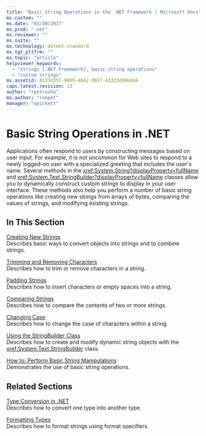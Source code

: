 ```yaml
---
title: "Basic String Operations in the .NET Framework | Microsoft Docs"
ms.custom: ""
ms.date: "03/30/2017"
ms.prod: ".net"
ms.reviewer: ""
ms.suite: ""
ms.technology: dotnet-standard
ms.tgt_pltfrm: ""
ms.topic: "article"
helpviewer_keywords: 
  - "strings [.NET Framework], basic string operations"
  - "custom strings"
ms.assetid: 8133d357-90b5-4b62-9927-43323d99b6b6
caps.latest.revision: 13
author: "rpetrusha"
ms.author: "ronpet"
manager: "wpickett"
---
```

# Basic String Operations in .NET
Applications often respond to users by constructing messages based on user input. For example, it is not uncommon for Web sites to respond to a newly logged-on user with a specialized greeting that includes the user's name. Several methods in the <xref:System.String?displayProperty=fullName> and <xref:System.Text.StringBuilder?displayProperty=fullName> classes allow you to dynamically construct custom strings to display in your user interface. These methods also help you perform a number of basic string operations like creating new strings from arrays of bytes, comparing the values of strings, and modifying existing strings.  
  
## In This Section  
 [Creating New Strings](../../../docs/standard/base-types/creating-new.md)  
 Describes basic ways to convert objects into strings and to combine strings.  
  
 [Trimming and Removing Characters](../../../docs/standard/base-types/trimming.md)  
 Describes how to trim or remove characters in a string.  
  
 [Padding Strings](../../../docs/standard/base-types/padding.md)  
 Describes how to insert characters or empty spaces into a string.  
  
 [Comparing Strings](../../../docs/standard/base-types/comparing.md)  
 Describes how to compare the contents of two or more strings.  
  
 [Changing Case](../../../docs/standard/base-types/changing-case.md)  
 Describes how to change the case of characters within a string.  
  
 [Using the StringBuilder Class](../../../docs/standard/base-types/stringbuilder.md)  
 Describes how to create and modify dynamic string objects with the <xref:System.Text.StringBuilder> class.  
  
 [How to: Perform Basic String Manipulations](../../../docs/standard/base-types/basic-manipulations.md)  
 Demonstrates the use of basic string operations.  
  
## Related Sections  
 [Type Conversion in .NET](../../../docs/standard/base-types/type-conversion.md)  
 Describes how to convert one type into another type.  
  
 [Formatting Types](../../../docs/standard/base-types/formatting-types.md)  
 Describes how to format strings using format specifiers.